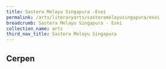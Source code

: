 ```yaml
---
title: Sastera Melayu Singapura -Esei
permalink: /arts/literaryarts/sasteramelayusingapura/esei
breadcrumb: Sastera Melayu Singapura - Esei
collection_name: arts
third_nav_title: Sastera Melayu Singapura
---
```


## **Cerpen**